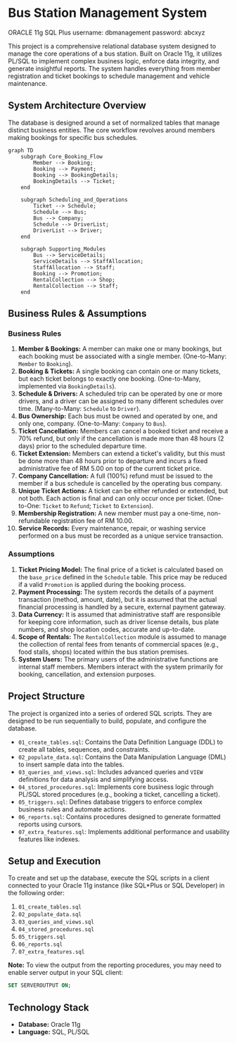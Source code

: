 # Bus Station Management System

ORACLE 11g SQL Plus
username: dbmanagement
password: abcxyz


This project is a comprehensive relational database system designed to manage the core operations of a bus station. Built on Oracle 11g, it utilizes PL/SQL to implement complex business logic, enforce data integrity, and generate insightful reports. The system handles everything from member registration and ticket bookings to schedule management and vehicle maintenance.

## System Architecture Overview

The database is designed around a set of normalized tables that manage distinct business entities. The core workflow revolves around members making bookings for specific bus schedules.

```mermaid
graph TD
    subgraph Core_Booking_Flow
        Member --> Booking;
        Booking --> Payment;
        Booking --> BookingDetails;
        BookingDetails --> Ticket;
    end

    subgraph Scheduling_and_Operations
        Ticket --> Schedule;
        Schedule --> Bus;
        Bus --> Company;
        Schedule --> DriverList;
        DriverList --> Driver;
    end

    subgraph Supporting_Modules
        Bus --> ServiceDetails;
        ServiceDetails --> StaffAllocation;
        StaffAllocation --> Staff;
        Booking --> Promotion;
        RentalCollection --> Shop;
        RentalCollection --> Staff;
    end
```

## Business Rules & Assumptions

### Business Rules

1.  **Member & Bookings:** A member can make one or many bookings, but each booking must be associated with a single member. (One-to-Many: `Member` to `Booking`).
2.  **Booking & Tickets:** A single booking can contain one or many tickets, but each ticket belongs to exactly one booking. (One-to-Many, implemented via `BookingDetails`).
3.  **Schedule & Drivers:** A scheduled trip can be operated by one or more drivers, and a driver can be assigned to many different schedules over time. (Many-to-Many: `Schedule` to `Driver`).
4.  **Bus Ownership:** Each bus must be owned and operated by one, and only one, company. (One-to-Many: `Company` to `Bus`).
5.  **Ticket Cancellation:** Members can cancel a booked ticket and receive a 70% refund, but only if the cancellation is made more than 48 hours (2 days) prior to the scheduled departure time.
6.  **Ticket Extension:** Members can extend a ticket's validity, but this must be done more than 48 hours prior to departure and incurs a fixed administrative fee of RM 5.00 on top of the current ticket price.
7.  **Company Cancellation:** A full (100%) refund must be issued to the member if a bus schedule is cancelled by the operating bus company.
8.  **Unique Ticket Actions:** A ticket can be either refunded or extended, but not both. Each action is final and can only occur once per ticket. (One-to-One: `Ticket` to `Refund`; `Ticket` to `Extension`).
9.  **Membership Registration:** A new member must pay a one-time, non-refundable registration fee of RM 10.00.
10. **Service Records:** Every maintenance, repair, or washing service performed on a bus must be recorded as a unique service transaction.

### Assumptions

1.  **Ticket Pricing Model:** The final price of a ticket is calculated based on the `base_price` defined in the `Schedule` table. This price may be reduced if a valid `Promotion` is applied during the booking process.
2.  **Payment Processing:** The system records the details of a payment transaction (method, amount, date), but it is assumed that the actual financial processing is handled by a secure, external payment gateway.
3.  **Data Currency:** It is assumed that administrative staff are responsible for keeping core information, such as driver license details, bus plate numbers, and shop location codes, accurate and up-to-date.
4.  **Scope of Rentals:** The `RentalCollection` module is assumed to manage the collection of rental fees from tenants of commercial spaces (e.g., food stalls, shops) located within the bus station premises.
5.  **System Users:** The primary users of the administrative functions are internal staff members. Members interact with the system primarily for booking, cancellation, and extension purposes.

## Project Structure

The project is organized into a series of ordered SQL scripts. They are designed to be run sequentially to build, populate, and configure the database.

-   `01_create_tables.sql`: Contains the Data Definition Language (DDL) to create all tables, sequences, and constraints.
-   `02_populate_data.sql`: Contains the Data Manipulation Language (DML) to insert sample data into the tables.
-   `03_queries_and_views.sql`: Includes advanced queries and `VIEW` definitions for data analysis and simplifying access.
-   `04_stored_procedures.sql`: Implements core business logic through PL/SQL stored procedures (e.g., booking a ticket, cancelling a ticket).
-   `05_triggers.sql`: Defines database triggers to enforce complex business rules and automate actions.
-   `06_reports.sql`: Contains procedures designed to generate formatted reports using cursors.
-   `07_extra_features.sql`: Implements additional performance and usability features like indexes.

## Setup and Execution

To create and set up the database, execute the SQL scripts in a client connected to your Oracle 11g instance (like SQL*Plus or SQL Developer) in the following order:

1.  `01_create_tables.sql`
2.  `02_populate_data.sql`
3.  `03_queries_and_views.sql`
4.  `04_stored_procedures.sql`
5.  `05_triggers.sql`
6.  `06_reports.sql`
7.  `07_extra_features.sql`

**Note:** To view the output from the reporting procedures, you may need to enable server output in your SQL client:
```sql
SET SERVEROUTPUT ON;
``` 

## Technology Stack

-   **Database:** Oracle 11g
-   **Language:** SQL, PL/SQL